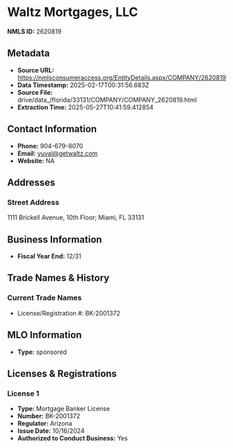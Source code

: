 # Waltz Mortgages, LLC

**NMLS ID:** 2620819

## Metadata
- **Source URL:** https://nmlsconsumeraccess.org/EntityDetails.aspx/COMPANY/2620819
- **Data Timestamp:** 2025-02-17T00:31:56.683Z
- **Source File:** drive/data_/florida/33131/COMPANY/COMPANY_2620819.html
- **Extraction Time:** 2025-05-27T10:41:59.412854

## Contact Information
- **Phone:** 904-679-8070
- **Email:** yuval@getwaltz.com
- **Website:** NA

## Addresses
### Street Address
1111 Brickell Avenue, 10th Floor; Miami, FL 33131

## Business Information
- **Fiscal Year End:** 12/31

## Trade Names & History
### Current Trade Names
- License/Registration #: BK-2001372

## MLO Information
- **Type:** sponsored

## Licenses & Registrations

### License 1
- **Type:** Mortgage Banker License
- **Number:** BK-2001372
- **Regulator:** Arizona
- **Issue Date:** 10/16/2024
- **Authorized to Conduct Business:** Yes
